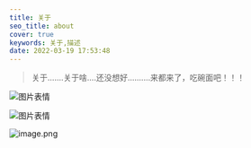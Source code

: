 ```yaml
---
title: 关于
seo_title: about
cover: true
keywords: 关于,描述
date: 2022-03-19 17:53:48
---
```


> 关于.......关于啥....还没想好..........来都来了，吃碗面吧！！！

![图片表情](https://gitee.com/zhy_bc/my-photo-manage/raw/master/Typora/%E6%B3%A1%E9%9D%A23%E5%88%86%E9%92%9F.gif)

![图片表情](https://gitee.com/zhy_bc/my-photo-manage/raw/master/Typora/49e12722209312-9ac5bb88.gif)



![image.png](https://pwl.stackoverflow.wiki/2022/03/image-56c0f695.png)
